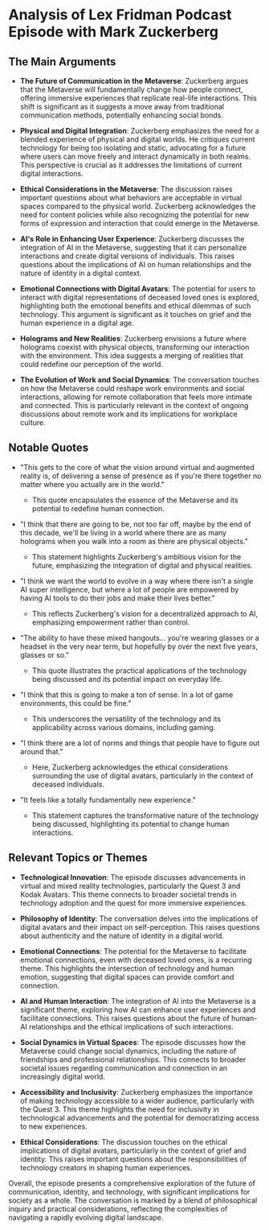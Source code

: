 # Analysis of Lex Fridman Podcast Episode with Mark Zuckerberg

## The Main Arguments

- **The Future of Communication in the Metaverse**: Zuckerberg argues that the Metaverse will fundamentally change how people connect, offering immersive experiences that replicate real-life interactions. This shift is significant as it suggests a move away from traditional communication methods, potentially enhancing social bonds.

- **Physical and Digital Integration**: Zuckerberg emphasizes the need for a blended experience of physical and digital worlds. He critiques current technology for being too isolating and static, advocating for a future where users can move freely and interact dynamically in both realms. This perspective is crucial as it addresses the limitations of current digital interactions.

- **Ethical Considerations in the Metaverse**: The discussion raises important questions about what behaviors are acceptable in virtual spaces compared to the physical world. Zuckerberg acknowledges the need for content policies while also recognizing the potential for new forms of expression and interaction that could emerge in the Metaverse.

- **AI's Role in Enhancing User Experience**: Zuckerberg discusses the integration of AI in the Metaverse, suggesting that it can personalize interactions and create digital versions of individuals. This raises questions about the implications of AI on human relationships and the nature of identity in a digital context.

- **Emotional Connections with Digital Avatars**: The potential for users to interact with digital representations of deceased loved ones is explored, highlighting both the emotional benefits and ethical dilemmas of such technology. This argument is significant as it touches on grief and the human experience in a digital age.

- **Holograms and New Realities**: Zuckerberg envisions a future where holograms coexist with physical objects, transforming our interaction with the environment. This idea suggests a merging of realities that could redefine our perception of the world.

- **The Evolution of Work and Social Dynamics**: The conversation touches on how the Metaverse could reshape work environments and social interactions, allowing for remote collaboration that feels more intimate and connected. This is particularly relevant in the context of ongoing discussions about remote work and its implications for workplace culture.

## Notable Quotes

- "This gets to the core of what the vision around virtual and augmented reality is, of delivering a sense of presence as if you're there together no matter where you actually are in the world." 
  - This quote encapsulates the essence of the Metaverse and its potential to redefine human connection.

- "I think that there are going to be, not too far off, maybe by the end of this decade, we'll be living in a world where there are as many holograms when you walk into a room as there are physical objects."
  - This statement highlights Zuckerberg's ambitious vision for the future, emphasizing the integration of digital and physical realities.

- "I think we want the world to evolve in a way where there isn't a single AI super intelligence, but where a lot of people are empowered by having AI tools to do their jobs and make their lives better."
  - This reflects Zuckerberg's vision for a decentralized approach to AI, emphasizing empowerment rather than control.

- "The ability to have these mixed hangouts... you're wearing glasses or a headset in the very near term, but hopefully by over the next five years, glasses or so."
  - This quote illustrates the practical applications of the technology being discussed and its potential impact on everyday life.

- "I think that this is going to make a ton of sense. In a lot of game environments, this could be fine."
  - This underscores the versatility of the technology and its applicability across various domains, including gaming.

- "I think there are a lot of norms and things that people have to figure out around that."
  - Here, Zuckerberg acknowledges the ethical considerations surrounding the use of digital avatars, particularly in the context of deceased individuals.

- "It feels like a totally fundamentally new experience."
  - This statement captures the transformative nature of the technology being discussed, highlighting its potential to change human interactions.

## Relevant Topics or Themes

- **Technological Innovation**: The episode discusses advancements in virtual and mixed reality technologies, particularly the Quest 3 and Kodak Avatars. This theme connects to broader societal trends in technology adoption and the quest for more immersive experiences.

- **Philosophy of Identity**: The conversation delves into the implications of digital avatars and their impact on self-perception. This raises questions about authenticity and the nature of identity in a digital world.

- **Emotional Connections**: The potential for the Metaverse to facilitate emotional connections, even with deceased loved ones, is a recurring theme. This highlights the intersection of technology and human emotion, suggesting that digital spaces can provide comfort and connection.

- **AI and Human Interaction**: The integration of AI into the Metaverse is a significant theme, exploring how AI can enhance user experiences and facilitate connections. This raises questions about the future of human-AI relationships and the ethical implications of such interactions.

- **Social Dynamics in Virtual Spaces**: The episode discusses how the Metaverse could change social dynamics, including the nature of friendships and professional relationships. This connects to broader societal issues regarding communication and connection in an increasingly digital world.

- **Accessibility and Inclusivity**: Zuckerberg emphasizes the importance of making technology accessible to a wider audience, particularly with the Quest 3. This theme highlights the need for inclusivity in technological advancements and the potential for democratizing access to new experiences.

- **Ethical Considerations**: The discussion touches on the ethical implications of digital avatars, particularly in the context of grief and identity. This raises important questions about the responsibilities of technology creators in shaping human experiences.

Overall, the episode presents a comprehensive exploration of the future of communication, identity, and technology, with significant implications for society as a whole. The conversation is marked by a blend of philosophical inquiry and practical considerations, reflecting the complexities of navigating a rapidly evolving digital landscape.